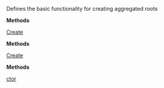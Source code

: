 Defines the basic functionality for creating aggregated roots

**Methods**

[Create](Bifrost.Domain.IAggregatedRootFactory.Create)


**Methods**

[Create](Bifrost.Domain.IAggregatedRootFactory`1.Create)


**Methods**

[ctor](Bifrost.Domain.AggregatedRootFactory`1.ctor)
